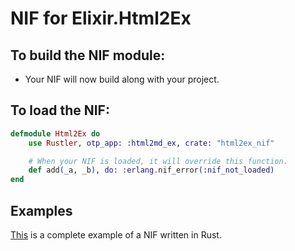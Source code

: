 # NIF for Elixir.Html2Ex

## To build the NIF module:

- Your NIF will now build along with your project.

## To load the NIF:

```elixir
defmodule Html2Ex do
    use Rustler, otp_app: :html2md_ex, crate: "html2ex_nif"

    # When your NIF is loaded, it will override this function.
    def add(_a, _b), do: :erlang.nif_error(:nif_not_loaded)
end
```

## Examples

[This](https://github.com/hansihe/NifIo) is a complete example of a NIF written in Rust.
